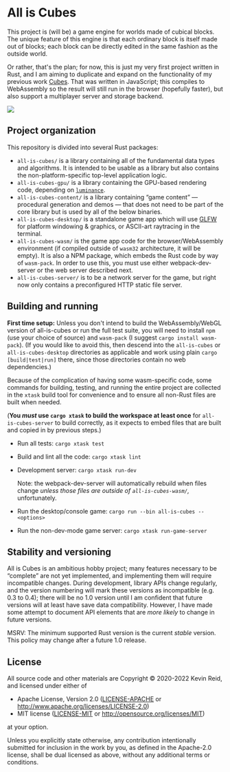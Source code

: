All is Cubes
============

This project is (will be) a game engine for worlds made of cubical blocks. The unique feature of this engine is that each ordinary block is itself made out of blocks; each block can be directly edited in the same fashion as the outside world.

Or rather, that's the plan; for now, this is just my very first project written in Rust, and I am aiming to duplicate and expand on the functionality of my previous work [Cubes](https://github.com/kpreid/cubes/). That was written in JavaScript; this compiles to WebAssembly so the result will still run in the browser (hopefully faster), but also support a multiplayer server and storage backend.

![](https://switchb.org/kpreid/2020/all-is-cubes-10-13-progress.png)

Project organization
--------------------

This repository is divided into several Rust packages:

* `all-is-cubes/` is a library containing all of the fundamental data types and algorithms. It is intended to be usable as a library but also contains the non-platform-specific top-level application logic.
* `all-is-cubes-gpu/` is a library containing the GPU-based rendering code, depending on [`luminance`](https://github.com/phaazon/luminance-rs/).
* `all-is-cubes-content/` is a library containing “game content” — procedural generation and demos — that does not need to be part of the core library but is used by all of the below binaries.
* `all-is-cubes-desktop/` is a standalone game app which will use [GLFW](https://www.glfw.org/) for platform windowing & graphics, or ASCII-art raytracing in the terminal.
* `all-is-cubes-wasm/` is the game app code for the browser/WebAssembly environment (if compiled outside of `wasm32` architecture, it will be empty). It is also a NPM package, which embeds the Rust code by way of `wasm-pack`. In order to use this, you must use either webpack-dev-server or the web server described next.
* `all-is-cubes-server/` is to be a network server for the game, but right now only contains a preconfigured HTTP static file server.

Building and running
--------------------

**First time setup:** Unless you don't intend to build the WebAssembly/WebGL version of all-is-cubes or run the full test suite, you will need to install `npm` (use your choice of source) and `wasm-pack` (I suggest `cargo install wasm-pack`). (If you would like to avoid this, then descend into the `all-is-cubes` or `all-is-cubes-desktop` directories as applicable and work using plain `cargo [build|test|run]` there, since those directories contain no web dependencies.)

Because of the complication of having some wasm-specific code, some commands for building, testing, and running the entire project are collected in the `xtask` build tool for convenience and to ensure all non-Rust files are built when needed.

(**You _must_ use `cargo xtask` to build the workspace at least once** for `all-is-cubes-server` to build correctly, as it expects to embed files that are built and copied in by previous steps.)

*   Run all tests: `cargo xtask test`

*   Build and lint all the code: `cargo xtask lint`

*   Development server: `cargo xtask run-dev`

    Note: the webpack-dev-server will automatically rebuild when files change *unless those files are outside of `all-is-cubes-wasm/`,* unfortunately.

*   Run the desktop/console game: `cargo run --bin all-is-cubes -- <options>`

*   Run the non-dev-mode game server: `cargo xtask run-game-server`

Stability and versioning
------------------------

All is Cubes is an ambitious hobby project; many features necessary to be “complete” are not yet implemented, and implementing them will require incompatible changes. During development, library APIs change regularly, and the version numbering will mark these versions as incompatible (e.g. 0.3 to 0.4); there will be no 1.0 version until I am confident that future versions will at least have save data compatibility. However, I have made some attempt to document API elements that are _more likely_ to change in future versions.

MSRV: The minimum supported Rust version is the current _stable_ version. This policy may change after a future 1.0 release.

License
-------

All source code and other materials are Copyright © 2020-2022 Kevin Reid, and licensed under either of

 * Apache License, Version 2.0
   ([LICENSE-APACHE](LICENSE-APACHE) or http://www.apache.org/licenses/LICENSE-2.0)
 * MIT license
   ([LICENSE-MIT](LICENSE-MIT) or http://opensource.org/licenses/MIT)

at your option. 

Unless you explicitly state otherwise, any contribution intentionally submitted
for inclusion in the work by you, as defined in the Apache-2.0 license, shall be
dual licensed as above, without any additional terms or conditions.
